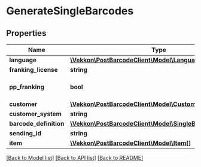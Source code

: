 # GenerateSingleBarcodes

## Properties
Name | Type | Description | Notes
------------ | ------------- | ------------- | -------------
**language** | [**\Vekkon\PostBarcodeClient\Model\Language**](Language.md) |  | 
**franking_license** | **string** |  | 
**pp_franking** | **bool** |  | [optional] [default to false]
**customer** | [**\Vekkon\PostBarcodeClient\Model\CustomerAddress**](CustomerAddress.md) |  | 
**customer_system** | **string** |  | [optional] 
**barcode_definition** | [**\Vekkon\PostBarcodeClient\Model\SingleBarcodesDefinition**](SingleBarcodesDefinition.md) |  | 
**sending_id** | **string** |  | [optional] 
**item** | [**\Vekkon\PostBarcodeClient\Model\Item[]**](Item.md) |  | 

[[Back to Model list]](../../README.md#documentation-for-models) [[Back to API list]](../../README.md#documentation-for-api-endpoints) [[Back to README]](../../README.md)


